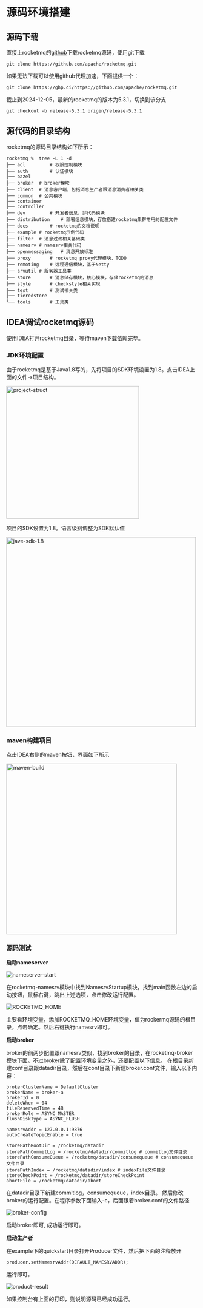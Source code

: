 # 源码环境搭建

## 源码下载

直接上rocketmq的[github](https://github.com/apache/rocketmq)下载rocketmq源码，使用git下载

```
git clone https://github.com/apache/rocketmq.git
```

如果无法下载可以使用github代理加速，下面提供一个：

```
git clone https://ghp.ci/https://github.com/apache/rocketmq.git
```

截止到2024-12-05，最新的rocketmq的版本为5.3.1，切换到该分支

```
git checkout -b release-5.3.1 origin/release-5.3.1
```

## 源代码的目录结构

rocketmq的源码目录结构如下所示：

```
rocketmq %  tree -L 1 -d
├── acl			# 权限控制模块
├── auth		# 认证模块
├── bazel
├── broker  # broker模块
├── client  # 消息客户端，包括消息生产者跟消息消费者相关类
├── common	# 公共模块
├── container
├── controller
├── dev			# 开发者信息，非代码模块
├── distribution	# 部署信息模块，存放搭建rocketmq集群常用的配置文件
├── docs		# rocketmq的文档说明
├── example	# rocketmq示例代码
├── filter	# 消息过滤相关基础类
├── namesrv	# namesrv相关代码
├── openmessaging	# 消息开放标准
├── proxy		# rocketmq proxy代理模块，TODO
├── remoting	# 远程通信模块，基于Netty
├── srvutil	# 服务器工具类
├── store		# 消息储存模块，核心模块，存储rocketmq的消息
├── style		# checkstyle相关实现
├── test		# 测试相关类
├── tieredstore
└── tools		# 工具类
```

## IDEA调试rocketmq源码

使用IDEA打开rocketmq目录，等待maven下载依赖完毕。

### JDK环境配置

由于rocketmq是基于Java1.8写的，先将项目的SDK环境设置为1.8。点击IDEA上面的文件->项目结构。

<img src="./images/project-struct.png" width = "350" alt="project-struct" />

项目的SDK设置为1.8。语言级别调整为SDK默认值

<img src="./images/jave-sdk-1.8.png" width = "500" alt="jave-sdk-1.8" />

### maven构建项目

点击IDEA右侧的maven按钮，界面如下所示

<img src="./images/maven-build.png" width = "450" alt="maven-build" />

### 源码测试

**启动nameserver**

![nameserver-start](./images/nameserver-start.png)

在rocketmq-namesrv模块中找到NamesrvStartup模块，找到main函数左边的启动按钮，鼠标右键，跳出上述选项，点击修改运行配置。

 ![ROCKETMQ_HOME](./images/ROCKETMQ_HOME.png)

 主要看环境变量，添加ROCKETMQ_HOME环境变量，值为rockermq源码的根目录，点击确定。然后右键执行namesrv即可。

**启动broker**

broker的前两步配置跟namesrv类似，找到broker的目录，在rocketmq-broker模块下面。不过broker除了配置环境变量之外，还要配置以下信息。
在根目录新建conf目录跟datadir目录，然后在conf目录下新建broker.conf文件，输入以下内容：

```
brokerClusterName = DefaultCluster
brokerName = broker-a
brokerId = 0
deleteWhen = 04
fileReservedTime = 48
brokerRole = ASYNC_MASTER
flushDiskType = ASYNC_FLUSH

namesrvAddr = 127.0.0.1:9876
autoCreateTopicEnable = true

storePathRootDir = /rocketmq/datadir	
storePathCommitLog = /rocketmq/datadir/commitlog # commitlog文件目录
storePathConsumeQueue = /rocketmq/datadir/consumequeue # consumequeue文件目录
storePathIndex = /rocketmq/datadir/index # indexFile文件目录
storeCheckPoint = /rocketmq/datadir/storeCheckPoint
abortFile = /rocketmq/datadir/abort
```

在datadir目录下新建commitlog，consumequeue，index目录。
然后修改broker的运行配置。在程序参数下面输入-c，后面跟着broker.conf的文件路径

![broker-config](./images/broker-config.png)

启动broker即可, 成功运行即可。

**启动生产者**

在example下的quickstart目录打开Producer文件，然后把下面的注释放开

```
producer.setNamesrvAddr(DEFAULT_NAMESRVADDR);
```

运行即可。

![product-result](./images/product-result.png)

如果控制台有上面的打印，则说明源码已经成功运行。